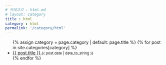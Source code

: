 ```yaml
---
# 카테고리 : html.md 
# layout: category
title : html
category : html
permalink: '/category/html'
---
```


<ul class="posts-list">
    {% assign category = page.category | default: page.title %}
    {% for post in site.categories[category] %}
    <li class="posts-list__item">
        <a href="{{ site.baseurl}}{{ post.url }} " class="posts-list__menu-title">
            {{ post.title }}
        </a>
        <small>{{ post.date | date_to_string }} </small>
    </li>
    {% endfor %}
</ul>